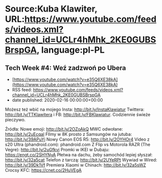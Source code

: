 # Source:Kuba Klawiter, URL:https://www.youtube.com/feeds/videos.xml?channel_id=UCLr4hMhk_2KE0GUBSBrspGA, language:pl-PL

## Tech Week #4: Weź zadzwoń po Ubera
 - [https://www.youtube.com/watch?v=e35Q6XE38kA](https://www.youtube.com/watch?v=e35Q6XE38kA)
 - RSS feed: https://www.youtube.com/feeds/videos.xml?channel_id=UCLr4hMhk_2KE0GUBSBrspGA
 - date published: 2020-02-16 00:00:00+00:00

Możesz też wbić na mojego Insta: http://bit.ly/InstaKlawiatur Twittera: http://bit.ly/TTKlawitera i FB: http://bit.ly/FBKlawiatur. Codziennie świeże pieczywo.

Źródła:
Nowe emoji: http://bit.ly/2OZoAkQ
MWC odwołane: http://bit.ly/2uEcqal
FIlmy w 8K prosto z Samsungów na jutuba: http://bit.ly/39APuYj
Nowy Canon EOS R5: http://bit.ly/2OYHOr4
Video z s20 Ultra (phandroid.com): phandroid.com
Z Flip vs Motorola RAZR (The Vegre): http://bit.ly/2uGfkvi
Promki w IKEI w Dubaju: https://engt.co/2SHYNyA
Płetwa na dachu, żeby samochód lepiej słyszał: http://bit.ly/32a5cat
Telefon z tarczą: http://bit.ly/2UYeRPt
Wywiad w Wired: http://bit.ly/39Dk1Vf
Premiera Xiaomi w Chinach: http://bit.ly/32a5sWZ
Crocsy KFC: https://cnet.co/2HuVEgA

